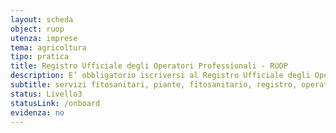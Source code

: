 ```yaml
---
layout: scheda
object: ruop
utenza: imprese
tema: agricoltura
tipo: pratica
title: Registro Ufficiale degli Operatori Professionali - RUOP
description: E’ obbligatorio iscriversi al Registro Ufficiale degli Operatori Professionali (RUOP) tenuto dai singoli Servizi fitosanitari regionali per alcune categorie di operatori professionali
subtitle: servizi fitosanitari, piante, fitosanitario, registro, operatori professionali, servizio fitosanitario
status: Livello3
statusLink: /onboard
evidenza: no
---
```

